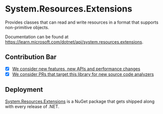 # System.Resources.Extensions
Provides classes that can read and write resources in a format that supports non-primitive objects.

Documentation can be found at https://learn.microsoft.com/dotnet/api/system.resources.extensions.

## Contribution Bar
- [x] [We consider new features, new APIs and performance changes](../../libraries/README.md#primary-bar)
- [x] [We consider PRs that target this library for new source code analyzers](../../libraries/README.md#secondary-bars)

## Deployment
[System.Resources.Extensions](https://www.nuget.org/packages/System.Resources.Extensions) is a NuGet package that gets shipped along with every release of .NET.